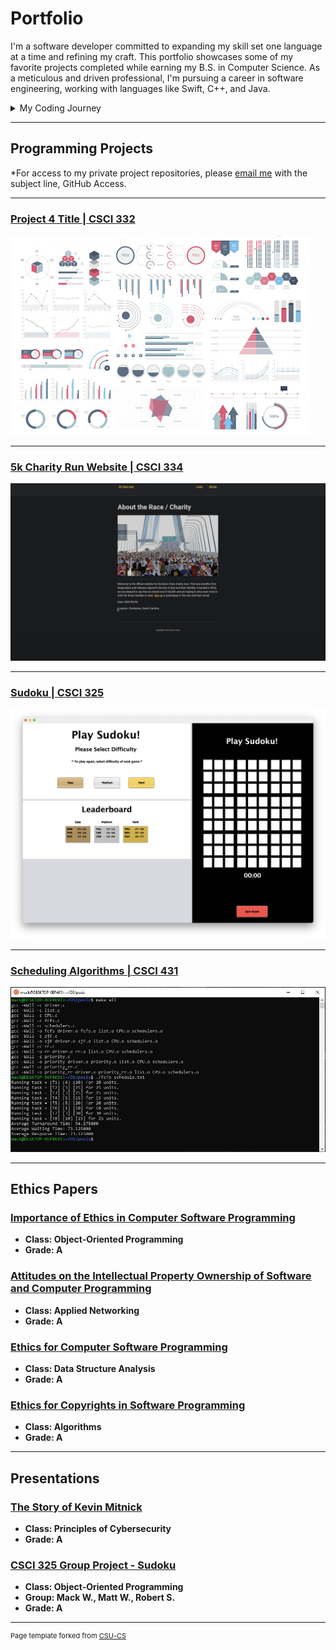 Portfolio
=========
I'm a software developer committed to expanding my skill set one language at a time and refining my craft. This portfolio showcases some of my favorite projects completed while earning my B.S. in Computer Science. As a meticulous and driven professional, I'm pursuing a career in software engineering, working with languages like Swift, C++, and Java.

<details>
  <summary>My Coding Journey</summary>
My coding journey began as a Computer Science student eager to create meaningful and practical software. Owning an iPhone sparked my interest in iOS development, motivating me to teach myself Swift and work toward building my own app. While I enjoy programming in C++ and Java, I've developed a passion for using Swift and SwiftUI, especially for Apple platforms. As I continue to grow as a developer, I aim to deepen my expertise in iOS, iPadOS, and macOS development. My upcoming side projects include exploring Full-Stack Development with Swift using Vapor and delving into embedded Swift programming.
</details>

--------------------
Programming Projects
--------------------

*For access to my private project repositories, please [email me](mailto:mwessels@csustudent.net?subject=GitHub%20Access) with the subject line, GitHub Access.

---
### [Project 4 Title | CSCI 332](project1)

![Project 4 Thumbnail Name](images/dummy_thumbnail.jpg)

---
### [5k Charity Run Website | CSCI 334](funrun_project.md)

![funrun front page](images/funrun_fig1.png)

---
### [Sudoku | CSCI 325](sudoku_project.md)

![Project 2 Thumbnail Name](images/sudoku_fig1.png)

---
### [Scheduling Algorithms  | CSCI 431](scheduling_project.md)

![Project 3 Thumbnail Name](images/schedule_fig1.JPG)

---

Ethics Papers
-------------

### [Importance of Ethics in Computer Software Programming](pdf/Mack_Ethics_Importance.pdf)

-   **Class: Object-Oriented Programming**  
-   **Grade: A**

### [Attitudes on the Intellectual Property Ownership of Software and Computer Programming](/pdf/Mack_Intellectual_Property.pdf)

-   **Class: Applied Networking** 
-   **Grade: A**

### [Ethics for Computer Software Programming](/pdf/Mack_Ethics_Software.pdf)

-   **Class: Data Structure Analysis** 
-   **Grade: A**

### [Ethics for Copyrights in Software Programming](/pdf/Mack_Ethics_Copyrights.pdf)

-   **Class: Algorithms** 
-   **Grade: A**

---

Presentations
-------------

### [The Story of Kevin Mitnick](pdf/The_Story_of_Kevin_Mitnick.pdf)

- **Class: Principles of Cybersecurity** 
- **Grade: A**


### [CSCI 325 Group Project - Sudoku](https://www.youtube.com/watch?v=TI5XosF6UNU)

- **Class: Object-Oriented Programming**
- **Group: Mack W., Matt W., Robert S.**
- **Grade: A**

---

<p style="font-size:11px">Page template forked from <a href="https://github.com/csu-cs/csci-portfolio">CSU-CS</a></p>
<!-- Remove above link if you don't want to attributive -->
